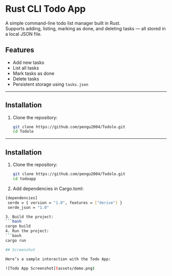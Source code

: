 # Rust CLI Todo App

A simple command-line todo list manager built in Rust.  
Supports adding, listing, marking as done, and deleting tasks — all stored in a local JSON file.

## Features

- Add new tasks  
- List all tasks  
- Mark tasks as done  
- Delete tasks  
- Persistent storage using `tasks.json`

---

## Installation

1. Clone the repository:

   ```bash
   git clone https://github.com/pengu2004/Todolo.git
   cd Todolo
---

## Installation

1. Clone the repository:

   ```bash
   git clone https://github.com/pengu2004/Todolo.git
   cd todoapp
2.	Add dependencies in Cargo.toml:
   
   ```bash
   [dependencies]
    serde = { version = "1.0", features = ["derive"] }
    serde_json = "1.0"

3. Build the project:
  ```bash
   cargo build
4. Run the project:
   ```bash
   cargo run

## Screenshot

Here’s a sample interaction with the Todo App:

![Todo App Screenshot](assets/demo.png)